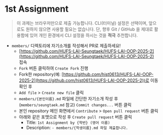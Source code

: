 # 1st Assignment

> 이 과제는 브라우저만으로 제출 가능합니다. CLI(터미널) 설정은 선택이며, 앞으로도 원하지 않으면 사용할 필요는 없습니다. 단, 향후 Git / GitHub 을 제대로 활용함에 있어 개인 환경에서 CLI 설정을 하시는 것을 **적극** 추천합니다.

- `members/` 디렉토리에 자기소개를 작성해서 PR로 제출하세요!
    - [https://github.com/HUFS-LAI-Seungtaek/HUFS-LAI-OOP-2025-2](https://github.com/HUFS-LAI-Seungtaek/HUFS-LAI-OOP-2025-2) 접속
    - `Fork` 버튼 클릭하여 `Create Fork` 진행
    - Fork한 repository(예: [https://github.com/hist0613/HUFS-LAI-OOP-2025-2](https://github.com/hist0613/HUFS-LAI-OOP-2025-2))로 이동 확인 후
    - `Add file` > `Create new file` 클릭
    - `members/{본인이름}.md` 파일에 간단한 자기소개 작성 후 (`members/seungtaek.md` 참고) `Commit changes...` 버튼 클릭
    - 본인 repository 메인 화면에서 `Contribute` > `Open pull request` 버튼 클릭
    - 아래와 같은 포맷으로 작성 후 `Create pull request` 버튼 클릭
        - Title: `1st Assignment by {학번} (영어 이름)` 
        - Description: `- members/{학생이름}.md 파일 제출합니다.`